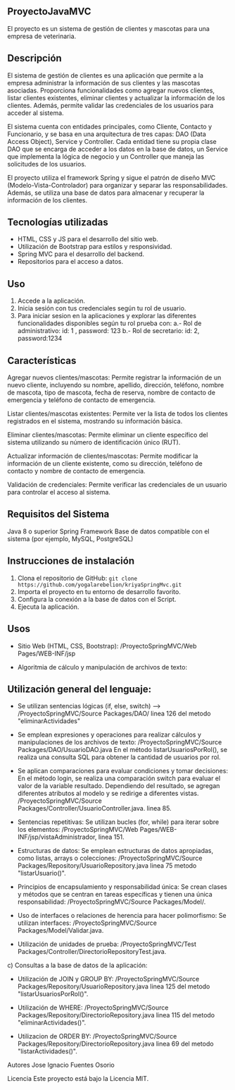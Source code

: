 ## ProyectoJavaMVC
El proyecto es un sistema de gestión de clientes y mascotas para una empresa de veterinaria.

## Descripción
El sistema de gestión de clientes es una aplicación que permite a la empresa administrar la información de sus clientes y las mascotas asociadas. Proporciona funcionalidades como agregar nuevos clientes, listar clientes existentes, eliminar clientes y actualizar la información de los clientes. Además, permite validar las credenciales de los usuarios para acceder al sistema.

El sistema cuenta con entidades principales, como Cliente, Contacto y Funcionario, y se basa en una arquitectura de tres capas: DAO (Data Access Object), Service y Controller. Cada entidad tiene su propia clase DAO que se encarga de acceder a los datos en la base de datos, un Service que implementa la lógica de negocio y un Controller que maneja las solicitudes de los usuarios.

El proyecto utiliza el framework Spring y sigue el patrón de diseño MVC (Modelo-Vista-Controlador) para organizar y separar las responsabilidades. Además, se utiliza una base de datos para almacenar y recuperar la información de los clientes.

## Tecnologías utilizadas

- HTML, CSS y JS para el desarrollo del sitio web.
- Utilización de Bootstrap para estilos y responsividad.
- Spring MVC para el desarrollo del backend.
- Repositorios para el acceso a datos.

## Uso

1. Accede a la aplicación.
2. Inicia sesión con tus credenciales según tu rol de usuario.
3. Para iniciar sesion en la aplicaciones y explorar las diferentes funcionalidades disponibles según tu rol prueba con:
a.- Rol de administrativo: id: 1 , password: 123
b.- Rol de secretario:  id: 2, password:1234


## Características
Agregar nuevos clientes/mascotas: Permite registrar la información de un nuevo cliente, incluyendo su nombre, apellido, dirección, teléfono, nombre de mascota, tipo de mascota, fecha de reserva, nombre de contacto de emergencia y teléfono de contacto de emergencia.

Listar clientes/mascotas existentes: Permite ver la lista de todos los clientes registrados en el sistema, mostrando su información básica.

Eliminar clientes/mascotas: Permite eliminar un cliente específico del sistema utilizando su número de identificación único (RUT).

Actualizar información de clientes/mascotas: Permite modificar la información de un cliente existente, como su dirección, teléfono de contacto y nombre de contacto de emergencia.

Validación de credenciales: Permite verificar las credenciales de un usuario para controlar el acceso al sistema.

## Requisitos del Sistema
Java 8 o superior
Spring Framework
Base de datos compatible con el sistema (por ejemplo, MySQL, PostgreSQL)


## Instrucciones de instalación

1. Clona el repositorio de GitHub: `git clone https://github.com/yogalarebelion/kriyaSpringMvc.git`
2. Importa el proyecto en tu entorno de desarrollo favorito.
3. Configura la conexión a la base de datos con el Script.
4. Ejecuta la aplicación.

## Usos

- Sitio Web
(HTML, CSS, Bootstrap): /ProyectoSpringMVC/Web Pages/WEB-INF/jsp

- Algoritmia de cálculo y manipulación de archivos de texto:

## Utilización general del lenguaje: 

- Se utilizan sentencias lógicas (if, else, switch) -->
/ProyectoSpringMVC/Source Packages/DAO/
linea 126 del metodo "eliminarActividades"

- Se emplean expresiones y operaciones para realizar cálculos y manipulaciones de los archivos de texto:
/ProyectoSpringMVC/Source Packages/DAO/UsuarioDAO.java
En el método listarUsuariosPorRol(), se realiza una consulta SQL para obtener la cantidad de usuarios por rol.

- Se aplican comparaciones para evaluar condiciones y tomar decisiones: 
En el método login, se realiza una comparación switch para evaluar el valor de la variable resultado. Dependiendo del resultado, se agregan diferentes atributos al modelo y se redirige a diferentes vistas.
/ProyectoSpringMVC/Source Packages/Controller/UsuarioController.java.
linea 85.

- Sentencias repetitivas: Se utilizan bucles (for, while) para iterar sobre los elementos:
/ProyectoSpringMVC/Web Pages/WEB-INF/jsp/vistaAdministrador, linea 151.

- Estructuras de datos: Se emplean estructuras de datos apropiadas, como listas, arrays o colecciones:
/ProyectoSpringMVC/Source Packages/Repository/UsuarioRepository.java
linea 75 metodo "listarUsuario()".

- Principios de encapsulamiento y responsabilidad única: Se crean clases y métodos que se centran en tareas específicas y tienen una única responsabilidad:
/ProyectoSpringMVC/Source Packages/Model/.

- Uso de interfaces o relaciones de herencia para hacer polimorfismo: Se utilizan interfaces:
/ProyectoSpringMVC/Source Packages/Model/Validar.java.

- Utilización de unidades de prueba:
/ProyectoSpringMVC/Test Packages/Controller/DirectorioRepositoryTest.java.

c) Consultas a la base de datos de la aplicación:

- Utilización de JOIN y GROUP BY:
/ProyectoSpringMVC/Source Packages/Repository/UsuarioRepository.java
linea 125 del metodo "listarUsuariosPorRol()".

- Utilización de WHERE: 
/ProyectoSpringMVC/Source Packages/Repository/DirectorioRepository.java
linea 115 del metodo "eliminarActividades()".

- Utilizacion de ORDER BY:
/ProyectoSpringMVC/Source Packages/Repository/DirectorioRepository.java
linea 69 del metodo "listarActividades()".

Autores
Jose Ignacio Fuentes Osorio

Licencia
Este proyecto está bajo la Licencia MIT.
